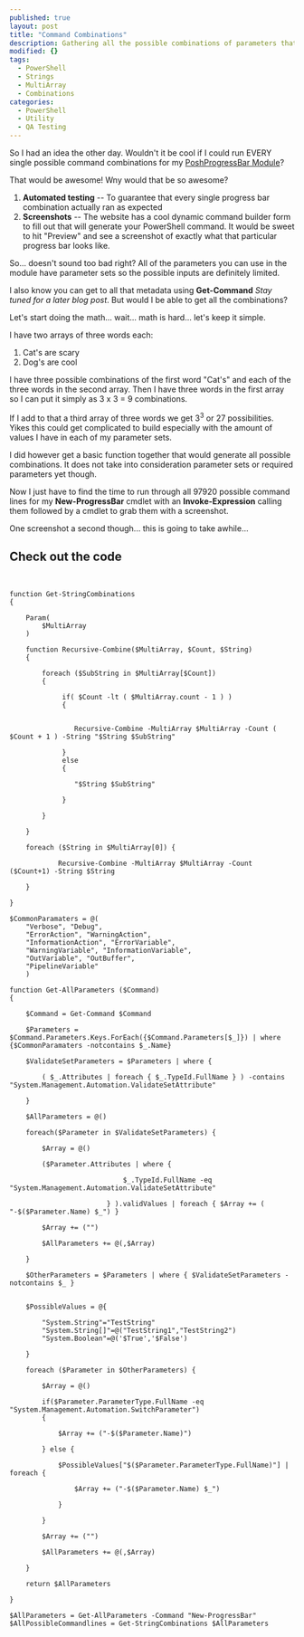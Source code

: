 ```yaml
---
published: true
layout: post
title: "Command Combinations"
description: Gathering all the possible combinations of parameters that could be passed to your cmdlet.
modified: {}
tags:
  - PowerShell
  - Strings
  - MultiArray
  - Combinations
categories:
  - PowerShell
  - Utility
  - QA Testing
---
```


So I had an idea the other day. Wouldn't it be cool if I could run EVERY single possible command combinations for my [PoshProgressBar Module](https://tiberriver256.github.io/PoshProgressBar)?

That would be awesome! Wny would that be so awesome?

1. **Automated testing** -- To guarantee that every single progress bar combination actually ran as expected
2. **Screenshots** -- The website has a cool dynamic command builder form to fill out that will generate your PowerShell command. It would be sweet to hit "Preview" and see a screenshot of exactly what that particular progress bar looks like.

<!-- more -->

So... doesn't sound too bad right? All of the parameters you can use in the module have parameter sets so the possible inputs are definitely limited.

I also know you can get to all that metadata using **Get-Command** _Stay tuned for a later blog post_. But would I be able to get all the combinations?

Let's start doing the math... wait... math is hard... let's keep it simple.

I have two arrays of three words each:

1. Cat's are scary
2. Dog's are cool

I have three possible combinations of the first word "Cat's" and each of the three words in the second array. Then I have three words in the first array so I can put it simply as 3 x 3 = 9 combinations.

If I add to that a third array of three words we get 3<sup>3</sup> or 27 possibilities. Yikes this could get complicated to build especially with the amount of values I have in each of my parameter sets.

I did however get a basic function together that would generate all possible combinations. It does not take into consideration parameter sets or required parameters yet though.

Now I just have to find the time to run through all 97920 possible command lines for my **New-ProgressBar** cmdlet with an **Invoke-Expression** calling them followed by a cmdlet to grab them with a screenshot.

One screenshot a second though... this is going to take awhile...

## Check out the code

<pre> <code class="ps">

function Get-StringCombinations
{

    Param(
        $MultiArray
    )
    
    function Recursive-Combine($MultiArray, $Count, $String)
    {

        foreach ($SubString in $MultiArray[$Count])
        {

             if( $Count -lt ( $MultiArray.count - 1 ) )
             {

                
                Recursive-Combine -MultiArray $MultiArray -Count ( $Count + 1 ) -String "$String $SubString"

             }
             else
             {

                "$String $SubString"

             }

        }

    }

    foreach ($String in $MultiArray[0]) {
            
            Recursive-Combine -MultiArray $MultiArray -Count ($Count+1) -String $String

    }

}

$CommonParamaters = @(
    "Verbose", "Debug", 
    "ErrorAction", "WarningAction", 
    "InformationAction", "ErrorVariable", 
    "WarningVariable", "InformationVariable", 
    "OutVariable", "OutBuffer", 
    "PipelineVariable"
    )

function Get-AllParameters ($Command)
{

    $Command = Get-Command $Command

    $Parameters = $Command.Parameters.Keys.ForEach({$Command.Parameters[$_]}) | where {$CommonParamaters -notcontains $_.Name}

    $ValidateSetParameters = $Parameters | where { 
    
        ( $_.Attributes | foreach { $_.TypeId.FullName } ) -contains "System.Management.Automation.ValidateSetAttribute" 
        
    }
    
    $AllParameters = @()

    foreach($Parameter in $ValidateSetParameters) { 
        
        $Array = @()

        ($Parameter.Attributes | where { 
        
                            $_.TypeId.FullName -eq "System.Management.Automation.ValidateSetAttribute" 
                        
                        } ).validValues | foreach { $Array += ( "-$($Parameter.Name) $_") } 

        $Array += ("")

        $AllParameters += @(,$Array)
        
    }

    $OtherParameters = $Parameters | where { $ValidateSetParameters -notcontains $_ }


    $PossibleValues = @{

        "System.String"="TestString"
        "System.String[]"=@("TestString1","TestString2")
        "System.Boolean"=@('$True','$False')

    }

    foreach ($Parameter in $OtherParameters) {
        
        $Array = @()

        if($Parameter.ParameterType.FullName -eq "System.Management.Automation.SwitchParameter")
        {

            $Array += ("-$($Parameter.Name)")

        } else {

            $PossibleValues["$($Parameter.ParameterType.FullName)"] | foreach {
        
                $Array += ("-$($Parameter.Name) $_")
        
            }

        }

        $Array += ("")

        $AllParameters += @(,$Array)

    }

    return $AllParameters

}

$AllParameters = Get-AllParameters -Command "New-ProgressBar"
$AllPossibleCommandlines = Get-StringCombinations $AllParameters

</code> </pre>
